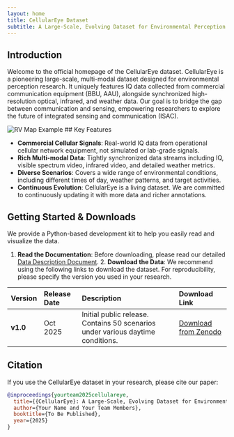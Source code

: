 ```yaml
---
layout: home
title: CellularEye Dataset
subtitle: A Large-Scale, Evolving Dataset for Environmental Perception Using Commercial Cellular Networks
---
```


## Introduction

Welcome to the official homepage of the CellularEye dataset. CellularEye is a pioneering large-scale, multi-modal dataset designed for environmental perception research. It uniquely features IQ data collected from commercial communication equipment (BBU, AAU), alongside synchronized high-resolution optical, infrared, and weather data. Our goal is to bridge the gap between communication and sensing, empowering researchers to explore the future of integrated sensing and communication (ISAC).

![RV Map Example](assets/img/rv-map.gif)  ## Key Features

* **Commercial Cellular Signals**: Real-world IQ data from operational cellular network equipment, not simulated or lab-grade signals.
* **Rich Multi-modal Data**: Tightly synchronized data streams including IQ, visible spectrum video, infrared video, and detailed weather metrics.
* **Diverse Scenarios**: Covers a wide range of environmental conditions, including different times of day, weather patterns, and target activities.
* **Continuous Evolution**: CellularEye is a living dataset. We are committed to continuously updating it with more data and richer annotations.

## Getting Started & Downloads

We provide a Python-based development kit to help you easily read and visualize the data.

1.  **Read the Documentation**: Before downloading, please read our detailed [Data Description Document](link-to-your-doc.pdf). 2.  **Download the Data**: We recommend using the following links to download the dataset. For reproducibility, please specify the version you used in your research.

| Version | Release Date | Description | Download Link |
| :--- | :--- | :--- | :--- |
| **v1.0** | Oct 2025 | Initial public release. Contains 50 scenarios under various daytime conditions. | [Download from Zenodo](YOUR_ZENODO_LINK) |

## Citation

If you use the CellularEye dataset in your research, please cite our paper:

```bibtex
@inproceedings{yourteam2025cellulareye,
  title={{CellularEye}: A Large-Scale, Evolving Dataset for Environmental Perception...},
  author={Your Name and Your Team Members},
  booktitle={To Be Published},
  year={2025}
}